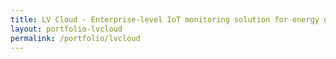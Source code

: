 ```yaml
---
title: LV Cloud - Enterprise-level IoT monitoring solution for energy grids
layout: portfolio-lvcloud
permalink: /portfolio/lvcloud
---
```

